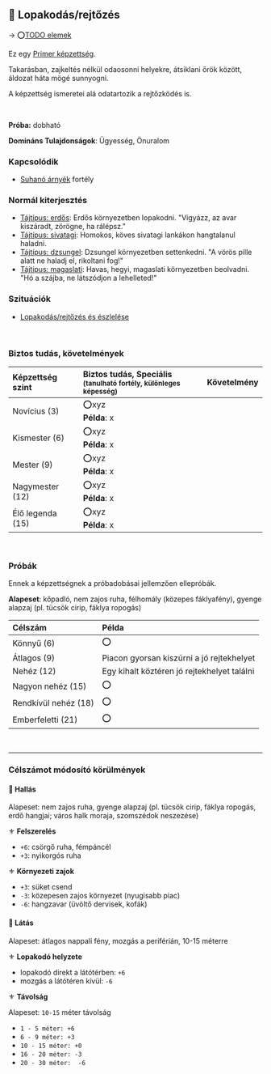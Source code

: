 ## 🔵 Lopakodás/rejtőzés

→ ⭕[TODO elemek](https://github.com/kaktusztea/km100/wiki/TODO.ISSUE.kepzettsegek#lopakod%C3%A1srejt%C5%91z%C3%A9s)

Ez egy [Primer képzettség](../015_primer_szekunder_ismeretek.md).

Takarásban, zajkeltés nélkül odaosonni helyekre, átsiklani őrök között, áldozat háta mögé sunnyogni.

A képzettség ismeretei alá odatartozik a rejtőzködés is.

<br />

**Próba:** dobható

**Domináns Tulajdonságok**: Ügyesség, Önuralom

### Kapcsolódik

- [Suhanó árnyék](../fortelyok.altalanos/suhano_arnyek.md) fortély

### Normál kiterjesztés

- [Tájtípus: erdős](../fortelyok.szabad/tajtipus_erdos.md): Erdős környezetben lopakodni. "Vigyázz, az avar kiszáradt, zörögne, ha rálépsz."
- [Tájtípus: sivatagi](../fortelyok.szabad/tajtipus_sivatagi.md): Homokos, köves sivatagi lankákon hangtalanul haladni.
- [Tájtípus: dzsungel](../fortelyok.szabad/tajtipus_dzsungel.md): Dzsungel környezetben settenkedni. "A vörös pille alatt ne haladj el, rikoltani fog!"
- [Tájtípus: magaslati](../fortelyok.szabad/tajtipus_magaslati.md): Havas, hegyi, magaslati környezetben beolvadni. "Hó a szájba, ne látszódjon a lehelleted!"

### Szituációk

- [Lopakodás/rejtőzés és észlelése](../szituaciok/lopakodas_rejtozes_es_eszlelese.md)

<br />

### Biztos tudás, követelmények

| Képzettség szint | Biztos tudás, Speciális <br /><sub>(tanulható fortély, különleges  képesség)</sub> | Követelmény |
|:---------------- |:---------------------------------------------------------------------------------- |:-----------:|
| Novícius (3)     | ⭕xyz <br /> **Példa**: x                                                          |             |
| Kismester (6)    | ⭕xyz <br /> **Példa**: x                                                          |             |
| Mester (9)       | ⭕xyz <br /> **Példa**: x                                                          |             |
| Nagymester (12)  | ⭕xyz <br /> **Példa**: x                                                          |             |
| Élő legenda (15) | ⭕xyz <br /> **Példa**: x                                                          |             |

<br />

### Próbák

Ennek a képzettségnek a próbadobásai jellemzően ellepróbák.

**Alapeset**: kőpadló, nem zajos ruha, félhomály (közepes fáklyafény), gyenge alapzaj (pl. tücsök cirip, fáklya ropogás)

| Célszám              | Példa                                       |
|:-------------------- |:------------------------------------------- |
| Könnyű       (6)     | ⭕                                          |
| Átlagos      (9)     | Piacon gyorsan kiszúrni a jó rejtekhelyet   |
| Nehéz        (12)    | Egy kihalt köztéren jó rejtekhelyet találni |
| Nagyon nehéz (15)    | ⭕                                          |
| Rendkívül nehéz (18) | ⭕                                          |
| Emberfeletti (21)    | ⭕                                          |

<br />

---
### Célszámot módosító körülmények

#### 🔆 Hallás

Alapeset: nem zajos ruha, gyenge alapzaj (pl. tücsök cirip, fáklya ropogás, erdő hangjai; város halk moraja, szomszédok neszezése)
  
⚜️ **Felszerelés**

- `+6`: csörgő ruha, fémpáncél
- `+3`: nyikorgós ruha

⚜️ **Környezeti zajok**
- `+3`: süket csend
- `-3`: közepesen zajos környezet (nyugisabb piac)
- `-6`: hangzavar (üvöltő dervisek, kofák)

#### 🔆 Látás

Alapeset: átlagos nappali fény, mozgás a periférián, 10-15 méterre

⚜️ **Lopakodó helyzete**

- lopakodó direkt a látótérben: `+6`
- mozgás a látótéren kívül: `-6`

⚜️ **Távolság**

Alapeset: `10-15` méter távolság

- `1 - 5 méter: +6`
- `6 - 9 méter: +3`
- `10 - 15 méter: +0`
- `16 - 20 méter: -3`
- `20 - 30 méter:  -6`
